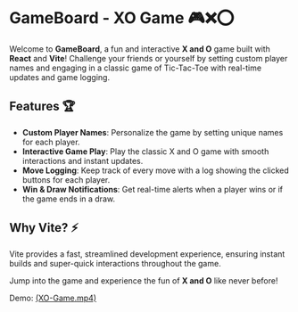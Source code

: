 
# GameBoard - XO Game 🎮❌⭕️

Welcome to **GameBoard**, a fun and interactive **X and O** game built with **React** and **Vite**! Challenge your friends or yourself by setting custom player names and engaging in a classic game of Tic-Tac-Toe with real-time updates and game logging.

## Features 🏆

- **Custom Player Names**: Personalize the game by setting unique names for each player.
- **Interactive Game Play**: Play the classic X and O game with smooth interactions and instant updates.
- **Move Logging**: Keep track of every move with a log showing the clicked buttons for each player.
- **Win & Draw Notifications**: Get real-time alerts when a player wins or if the game ends in a draw.

## Why Vite? ⚡

Vite provides a fast, streamlined development experience, ensuring instant builds and super-quick interactions throughout the game.


Jump into the game and experience the fun of **X and O** like never before!

Demo: [(XO-Game.mp4)](https://github.com/ChandrashekharRobbi/React/blob/main/Project%201%20-%20XO%20Game/XO-GAME.mp4)
